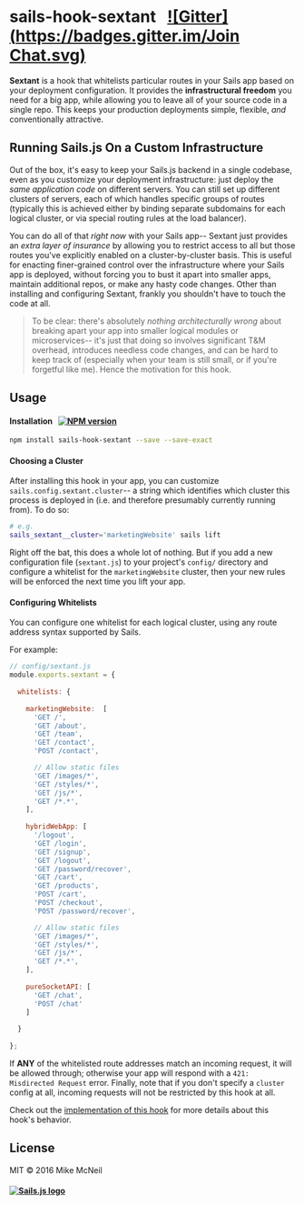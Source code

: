 # sails-hook-sextant  &nbsp;  [![Gitter](https://badges.gitter.im/Join Chat.svg)](https://gitter.im/balderdashy/sails?utm_source=badge&utm_medium=badge&utm_campaign=pr-badge&utm_content=badge)

**Sextant** is a hook that whitelists particular routes in your Sails app based on your deployment configuration.  It provides the **infrastructural freedom** you need for a big app, while allowing you to leave all of your source code in a single repo.  This keeps your production deployments simple, flexible, _and_ conventionally attractive.


## Running Sails.js On a Custom Infrastructure

Out of the box, it's easy to keep your Sails.js backend in a single codebase, even as you customize your deployment infrastructure:  just deploy the _same application code_ on different servers.  You can still set up different clusters of servers, each of which handles specific groups of routes (typically this is achieved either by binding separate subdomains for each logical cluster, or via special routing rules at the load balancer).

You can do all of that _right now_ with your Sails app-- Sextant just provides an _extra layer of insurance_ by allowing you to restrict access to all but those routes you've explicitly enabled on a cluster-by-cluster basis.  This is useful for enacting finer-grained control over the infrastructure where your Sails app is deployed, without forcing you to bust it apart into smaller apps, maintain additional repos, or make any hasty code changes.  Other than installing and configuring Sextant, frankly you shouldn't have to touch the code at all.

> To be clear: there's absolutely _nothing architecturally wrong_ about breaking apart your app into smaller logical modules or microservices-- it's just that doing so involves significant T&M overhead, introduces needless code changes, and can be hard to keep track of (especially when your team is still small, or if you're forgetful like me).  Hence the motivation for this hook.



## Usage

#### Installation &nbsp; [![NPM version](https://badge.fury.io/js/sails-hook-sextant.svg)](http://badge.fury.io/js/sails-hook-sextant)

```sh
npm install sails-hook-sextant --save --save-exact
```

#### Choosing a Cluster

After installing this hook in your app, you can customize `sails.config.sextant.cluster`-- a string which identifies which cluster this process is deployed in
(i.e. and therefore presumably currently running from).  To do so:

```bash
# e.g.
sails_sextant__cluster='marketingWebsite' sails lift
```

Right off the bat, this does a whole lot of nothing.  But if you add a new configuration file (`sextant.js`) to your project's `config/` directory and configure a whitelist for the `marketingWebsite` cluster, then your new rules will be enforced the next time you lift your app.


#### Configuring Whitelists

You can configure one whitelist for each logical cluster, using any route address syntax supported by Sails.

For example:

```javascript
// config/sextant.js
module.exports.sextant = {
  
  whitelists: {
  
    marketingWebsite:  [
      'GET /',
      'GET /about',
      'GET /team',
      'GET /contact',
      'POST /contact',

      // Allow static files
      'GET /images/*',
      'GET /styles/*',
      'GET /js/*',
      'GET /*.*',
    ],
    
    hybridWebApp: [
      '/logout',
      'GET /login',
      'GET /signup',
      'GET /logout',
      'GET /password/recover',
      'GET /cart',
      'GET /products',
      'POST /cart',
      'POST /checkout',
      'POST /password/recover',

      // Allow static files
      'GET /images/*',
      'GET /styles/*',
      'GET /js/*',
      'GET /*.*',
    ],
    
    pureSocketAPI: [
      'GET /chat',
      'POST /chat'
    ]
    
  }
  
};
```


If **ANY** of the whitelisted route addresses match an incoming request, it will be allowed through; otherwise your app will respond with a `421: Misdirected Request` error.  Finally, note that if you don't specify a `cluster` config at all, incoming requests will not be restricted by this hook at all.

Check out the [implementation of this hook](./index.js) for more details about this hook's behavior.


## License

MIT &copy; 2016 Mike McNeil

<h4>
<a href="http://sailsjs.org"><img alt="Sails.js logo" src="http://balderdashy.github.io/sails/images/logo.png" title="Sextant (a hook for Sails.js)"/></a>
</h4>
